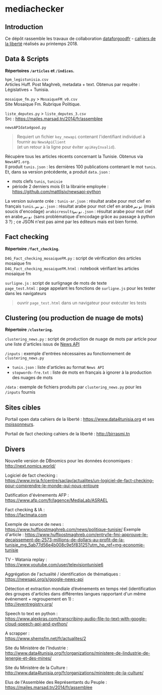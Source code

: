 # mediachecker

## Introduction

Ce dépôt rassemble les travaux de collaboration [dataforgoodfr](http://www.dataforgood.fr) - [cahiers de la liberté](http://www.cahiersdelaliberte.org) réalisés au printemps 2018.

## Data & Scripts

__Répertoires `/articles` et `/indices`.__

`hpm_legistunisia.csv`  
Articles Huff. Post Maghreb, metadata + text. Obtenus par requête : Législatives + Tunisia.

`mosaique_fm.py` > `MosaiqueFM_v0.csv`  
Site Mosaique Fm. Rubrique Politique.

`liste_deputes.py` > `liste_deputes_3.csv`  
Src : https://majles.marsad.tn/2014/fr/assemblee

`newsAPIdata4good.py`  
> Requiert un fichier `key_newapi` contenant l'identifiant individuel à fournir au `NewsApiClient`  
> (et un retour à la ligne pour éviter `apiKeyInvalid`).

Récupère tous les articles récents concernant la Tunisie. Obtenus via `NewsAPI.org`.  
Il produit `tunis.json` : les dernières 100 publications contenant le mot `tunis`.  
Et, dans sa version précédente, a produit `data.json` :
* mots clefs `tunis`, `tunisie` 
* période 2 derniers mois
Et la librairie employée :
https://github.com/mattlisiv/newsapi-python

La version suivante crée :
`tunis-ar.json` : résultat arabe pour mot clef en français `tunis`.
`تونس.json` :  résultat arabe pour mot clef en arabe `تونس` (mais soucis d'encodage)
`arabicresultsتونس.json` : résultat arabe pour mot clef en arabe `تونس` (sans problématique d'encodage grâce au passage à python 3 ?) ; ce JSON n'est pas aimé par les éditeurs mais est bien formé.


## Fact checking

__Répertoire `/fact_checking`.__

`D4G_Fact_checking_mosaiqueFM.py` : script de vérification des articles mosaique fm  
`D4G_Fact_checking_mosaiqueFM.html` : notebook vérifiant les articles mosaique fm

`surligne.js` : script de surlignage de mots de texte  
`page_test.html` : page appelant les fonctions de `surligne.js` pour les tester dans les navigateurs
> ouvrir `page_test.html` dans un navigateur pour exécuter les tests

## Clustering (ou production de nuage de mots)

__Répertoire `/clustering`.__

`clustering_news.py` : script de production de nuage de mots par article 
    pour une liste d'articles issus de [News API](https://newsapi.org)

`/inputs` : exemple d'entrées nécessaires au fonctionnement de `clustering_news.py`

* `tunis.json` : liste d'articles au format `News API`
* `stopwords-fre.txt` : liste de mots en français à ignorer à la production des nuages de mots

`/data` : exemple de fichiers produits par `clustering_news.py` pour les `/inputs` fournis

## Sites cibles

Portail open data cahiers de la liberté :
https://www.data4tunisia.org et ses [moissonneurs](https://github.com/cahiersdelaliberte/data4tunisia/tree/e1472ed43842e1623f62dc1a73ce7f605d924531/udata/harvest/backends).

Portail de fact checking cahiers de la liberté :
http://birrasmi.tn

## Divers

Nouvelle version de DBnomics pour les données économiques :  
http://next.nomics.world/

Logiciel de fact checking :  
https://www.inria.fr/centre/saclay/actualites/un-logiciel-de-fact-checking-pour-comprendre-le-monde-qui-nous-entoure

Datification d'évènements AFP :  
https://www.afp.com/fr/lagence/MediaLab/ASRAEL

Fact checking & IA :  
https://factmata.com

Exemple de source de news :   
https://www.huffpostmaghreb.com/news/politique-tunisie/
Exemple d'article :  https://www.huffpostmaghreb.com/entry/le-fmi-approuve-le-decaissement-de-2573-millions-de-dollars-au-profit-de-la-tunisie_mg_5ab77d56e4b008c9e5f83125?utm_hp_ref=mg-economie-tunisie 

TV - Watania replay :  
https://www.youtube.com/user/televisiontunisie6

Aggrégation de l'actualité / identification de thématiques :  
https://newsapi.org/s/google-news-api

Détection et extraction mondiale d’événements en temps réel (identification des groupes d'articles dans différentes langues rapportant d'un même événement + regroupement en 1) :  
http://eventregistry.org/

Speech to text en python :  
https://www.alexkras.com/transcribing-audio-file-to-text-with-google-cloud-speech-api-and-python/

A scrapper :  
https://www.shemsfm.net/fr/actualites/2

Site du Ministère de l'Industrie :  
http://www.data4tunisia.org/fr/organizations/ministere-de-lindustrie-de-lenergie-et-des-mines/

Site du Ministère de la Culture :  
http://www.data4tunisia.org/fr/organizations/ministere-de-la-culture/

Elus de l'Assemblée des Représentants du Peuple :  
https://majles.marsad.tn/2014/fr/assemblee
